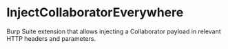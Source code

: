 # InjectCollaboratorEverywhere
Burp Suite extension that allows injecting a Collaborator payload in relevant HTTP headers and parameters.
